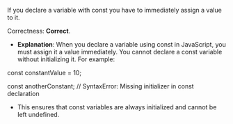 If you declare a variable with const you have to immediately assign a value to it.

Correctness: **Correct**.

- **Explanation**: When you declare a variable using const in JavaScript, you must assign it a value immediately. You cannot declare a const variable without initializing it. For example:

const constantValue = 10;

const anotherConstant;  // SyntaxError: Missing initializer in const declaration

- This ensures that const variables are always initialized and cannot be left undefined.
